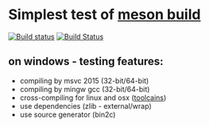 # Simplest test of [meson build](https://github.com/mesonbuild/meson)

[![Build status](https://ci.appveyor.com/api/projects/status/l2r395ew7rv55u7x?svg=true)](https://ci.appveyor.com/project/msink/hello-c)
[![Build Status](https://travis-ci.org/msink/hello-c.svg?branch=master)](https://travis-ci.org/msink/hello-c)

## on windows - testing features:
- compiling by msvc 2015 (32-bit/64-bit)
- compiling by mingw gcc (32-bit/64-bit)
- cross-compiling for linux and osx ([toolcains](https://github.com/msink/cygwin-cross-tools))
- use dependencies (zlib - external/wrap)
- use source generator (bin2c)
